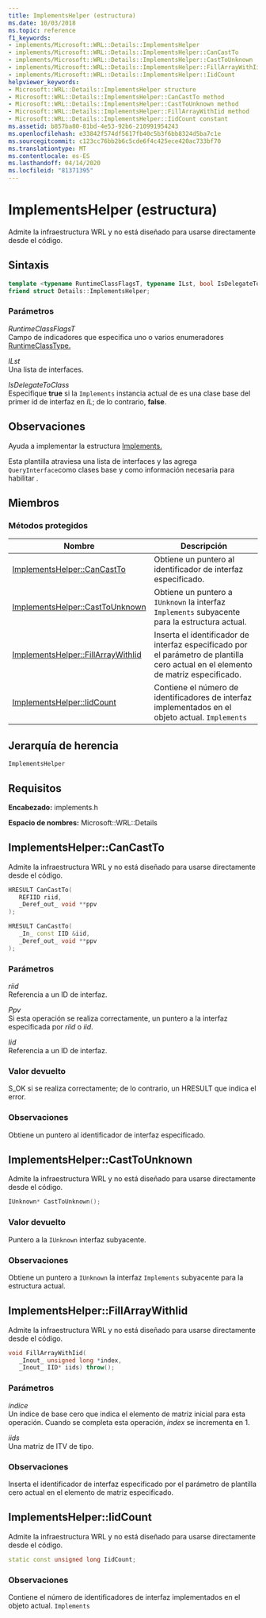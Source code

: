 ```yaml
---
title: ImplementsHelper (estructura)
ms.date: 10/03/2018
ms.topic: reference
f1_keywords:
- implements/Microsoft::WRL::Details::ImplementsHelper
- implements/Microsoft::WRL::Details::ImplementsHelper::CanCastTo
- implements/Microsoft::WRL::Details::ImplementsHelper::CastToUnknown
- implements/Microsoft::WRL::Details::ImplementsHelper::FillArrayWithIid
- implements/Microsoft::WRL::Details::ImplementsHelper::IidCount
helpviewer_keywords:
- Microsoft::WRL::Details::ImplementsHelper structure
- Microsoft::WRL::Details::ImplementsHelper::CanCastTo method
- Microsoft::WRL::Details::ImplementsHelper::CastToUnknown method
- Microsoft::WRL::Details::ImplementsHelper::FillArrayWithIid method
- Microsoft::WRL::Details::ImplementsHelper::IidCount constant
ms.assetid: b857ba80-81bd-4e53-92b6-210991954243
ms.openlocfilehash: e33842f574df5617fb40c5b3f6bb8324d5ba7c1e
ms.sourcegitcommit: c123cc76bb2b6c5cde6f4c425ece420ac733bf70
ms.translationtype: MT
ms.contentlocale: es-ES
ms.lasthandoff: 04/14/2020
ms.locfileid: "81371395"
---
```

# <a name="implementshelper-structure"></a>ImplementsHelper (estructura)

Admite la infraestructura WRL y no está diseñado para usarse directamente desde el código.

## <a name="syntax"></a>Sintaxis

```cpp
template <typename RuntimeClassFlagsT, typename ILst, bool IsDelegateToClass>
friend struct Details::ImplementsHelper;
```

### <a name="parameters"></a>Parámetros

*RuntimeClassFlagsT*<br/>
Campo de indicadores que especifica uno o varios enumeradores [RuntimeClassType.](runtimeclasstype-enumeration.md)

*ILst*<br/>
Una lista de interfaces.

*IsDelegateToClass*<br/>
Especifique **true** si la `Implements` instancia actual de es una clase base del primer id de interfaz en *IL*; de lo contrario, **false**.

## <a name="remarks"></a>Observaciones

Ayuda a implementar la estructura [Implements.](implements-structure.md)

Esta plantilla atraviesa una lista de interfaces y las agrega `QueryInterface`como clases base y como información necesaria para habilitar .

## <a name="members"></a>Miembros

### <a name="protected-methods"></a>Métodos protegidos

Nombre                                                    | Descripción
------------------------------------------------------- | -------------------------------------------------------------------------------------------------------------
[ImplementsHelper::CanCastTo](#cancastto)               | Obtiene un puntero al identificador de interfaz especificado.
[ImplementsHelper::CastToUnknown](#casttounknown)       | Obtiene un puntero a `IUnknown` la interfaz `Implements` subyacente para la estructura actual.
[ImplementsHelper::FillArrayWithIid](#fillarraywithiid) | Inserta el identificador de interfaz especificado por el parámetro de plantilla cero actual en el elemento de matriz especificado.
[ImplementsHelper::IidCount](#iidcount)                 | Contiene el número de identificadores de interfaz implementados en el objeto actual. `Implements`

## <a name="inheritance-hierarchy"></a>Jerarquía de herencia

`ImplementsHelper`

## <a name="requirements"></a>Requisitos

**Encabezado:** implements.h

**Espacio de nombres:** Microsoft::WRL::Details

## <a name="implementshelpercancastto"></a><a name="cancastto"></a>ImplementsHelper::CanCastTo

Admite la infraestructura WRL y no está diseñado para usarse directamente desde el código.

```cpp
HRESULT CanCastTo(
   REFIID riid,
   _Deref_out_ void **ppv
);

HRESULT CanCastTo(
   _In_ const IID &iid,
   _Deref_out_ void **ppv
);
```

### <a name="parameters"></a>Parámetros

*riid*<br/>
Referencia a un ID de interfaz.

*Ppv*<br/>
Si esta operación se realiza correctamente, un puntero a la interfaz especificada por *riid* o *iid*.

*Iid*<br/>
Referencia a un ID de interfaz.

### <a name="return-value"></a>Valor devuelto

S_OK si se realiza correctamente; de lo contrario, un HRESULT que indica el error.

### <a name="remarks"></a>Observaciones

Obtiene un puntero al identificador de interfaz especificado.

## <a name="implementshelpercasttounknown"></a><a name="casttounknown"></a>ImplementsHelper::CastToUnknown

Admite la infraestructura WRL y no está diseñado para usarse directamente desde el código.

```cpp
IUnknown* CastToUnknown();
```

### <a name="return-value"></a>Valor devuelto

Puntero a la `IUnknown` interfaz subyacente.

### <a name="remarks"></a>Observaciones

Obtiene un puntero a `IUnknown` la interfaz `Implements` subyacente para la estructura actual.

## <a name="implementshelperfillarraywithiid"></a><a name="fillarraywithiid"></a>ImplementsHelper::FillArrayWithIid

Admite la infraestructura WRL y no está diseñado para usarse directamente desde el código.

```cpp
void FillArrayWithIid(
   _Inout_ unsigned long *index,
   _Inout_ IID* iids) throw();
```

### <a name="parameters"></a>Parámetros

*índice*<br/>
Un índice de base cero que indica el elemento de matriz inicial para esta operación. Cuando se completa esta operación, *index* se incrementa en 1.

*iids*<br/>
Una matriz de ITV de tipo.

### <a name="remarks"></a>Observaciones

Inserta el identificador de interfaz especificado por el parámetro de plantilla cero actual en el elemento de matriz especificado.

## <a name="implementshelperiidcount"></a><a name="iidcount"></a>ImplementsHelper::IidCount

Admite la infraestructura WRL y no está diseñado para usarse directamente desde el código.

```cpp
static const unsigned long IidCount;
```

### <a name="remarks"></a>Observaciones

Contiene el número de identificadores de interfaz implementados en el objeto actual. `Implements`

